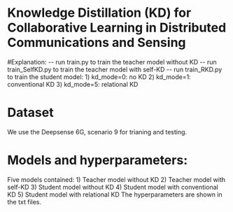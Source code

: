 # Knowledge Distillation (KD) for Collaborative Learning in Distributed Communications and Sensing
 
#Explanation:
-- run train.py to train the teacher model without KD
-- run train_SelfKD.py to train the teacher model with self-KD
-- run train_RKD.py to train the student model: 1) kd_mode=0: no KD 2) kd_mode=1: conventional KD 3) kd_mode=5: relational KD

# Dataset
We use the Deepsense 6G, scenario 9 for trianing and testing.

# Models and hyperparameters:
Five models contained: 1) Teacher model without KD 2) Teacher model with self-KD 3) Student model without KD 4) Student model with conventional KD 5) Student model with relational KD
The hyperparameters are shown in the txt files.
